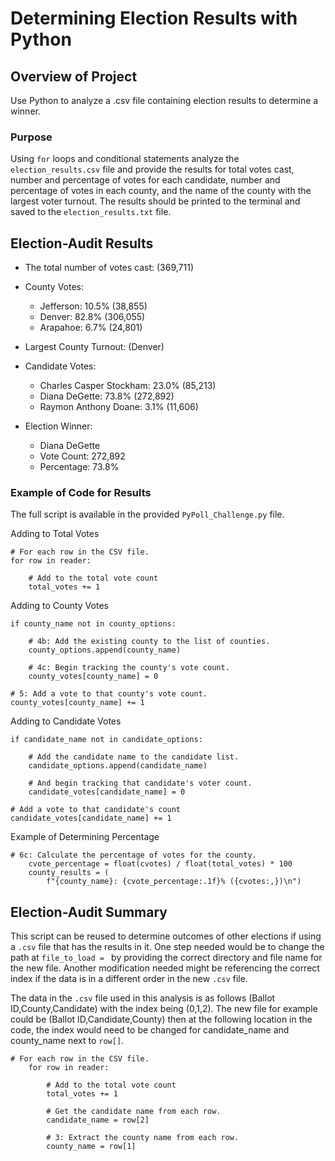 
# Determining Election Results with Python

## Overview of Project

Use Python to analyze a .csv file containing election results to determine a winner.

### Purpose

Using `for` loops and conditional statements analyze the `election_results.csv` file and provide the results for total votes cast, number and percentage of votes for each candidate, number and percentage of votes in each county, and the name of the county with the largest voter turnout. The results should be printed to the terminal and saved to the `election_results.txt` file.

## Election-Audit Results

* The total number of votes cast: (369,711) 

* County Votes:
    - Jefferson: 10.5% (38,855)
    - Denver: 82.8% (306,055)
    - Arapahoe: 6.7% (24,801)

* Largest County Turnout: (Denver)

* Candidate Votes:
    - Charles Casper Stockham: 23.0% (85,213)
    - Diana DeGette: 73.8% (272,892)
    - Raymon Anthony Doane: 3.1% (11,606)

* Election Winner:
    - Diana DeGette
    - Vote Count: 272,892
    - Percentage: 73.8%

### Example of Code for Results

The full script is available in the provided `PyPoll_Challenge.py` file.

Adding to Total Votes
```
# For each row in the CSV file.
for row in reader:

    # Add to the total vote count
    total_votes += 1
```
Adding to County Votes
```
if county_name not in county_options:

    # 4b: Add the existing county to the list of counties.
    county_options.append(county_name)

    # 4c: Begin tracking the county's vote count.
    county_votes[county_name] = 0

# 5: Add a vote to that county's vote count.
county_votes[county_name] += 1
```
Adding to Candidate Votes
```
if candidate_name not in candidate_options:

    # Add the candidate name to the candidate list.
    candidate_options.append(candidate_name)

    # And begin tracking that candidate's voter count.
    candidate_votes[candidate_name] = 0

# Add a vote to that candidate's count
candidate_votes[candidate_name] += 1
```
Example of Determining Percentage
```
# 6c: Calculate the percentage of votes for the county.
    cvote_percentage = float(cvotes) / float(total_votes) * 100
    county_results = (
        f"{county_name}: {cvote_percentage:.1f}% ({cvotes:,})\n")
```

## Election-Audit Summary

This script can be reused to determine outcomes of other elections if using a `.csv` file that has the results in it. One step needed would be to change the path at `file_to_load = ` by providing the correct directory and file name for the new file. Another modification needed might be referencing the correct index if the data is in a different order in the new `.csv` file. 

The data in the `.csv` file used in this analysis is as follows (Ballot ID,County,Candidate) with the index being (0,1,2). The new file for example could be (Ballot ID,Candidate,County) then at the following location in the code, the index would need to be changed for candidate_name and county_name next to `row[]`.
```
# For each row in the CSV file.
    for row in reader:

        # Add to the total vote count
        total_votes += 1

        # Get the candidate name from each row.
        candidate_name = row[2]

        # 3: Extract the county name from each row.
        county_name = row[1]
```
